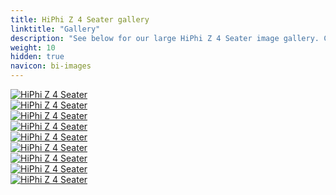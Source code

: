 ```yaml
---
title: HiPhi Z 4 Seater gallery
linktitle: "Gallery"
description: "See below for our large HiPhi Z 4 Seater image gallery. Click pictures for high-resolution versions."
weight: 10
hidden: true
navicon: bi-images
---
```

<!-- markdownlint-disable MD033 -->
<div class="row" id ="my-gallery">
	<div class="pswp-grid-item col-6 col-md-4">
		<a href="https://media.evkx.net/multimedia/models/hiphi/z/z_4_seater/charging_1.jpg"
data-pswp-src="https://media.evkx.net/multimedia/models/hiphi/z/z_4_seater/charging_1.jpg"
data-pswp-width="3000"
data-pswp-height="2032" 
target="_blank">
			<img src="https://media.evkx.net/multimedia/models/hiphi/z/z_4_seater/charging_1_xst.jpg" alt="HiPhi Z 4 Seater" class="img-fluid img-thumbnail" />
		</a>
	</div>
	<div class="pswp-grid-item col-6 col-md-4">
		<a href="https://media.evkx.net/multimedia/models/hiphi/z/z_4_seater/exterior_1.jpg"
data-pswp-src="https://media.evkx.net/multimedia/models/hiphi/z/z_4_seater/exterior_1.jpg"
data-pswp-width="3000"
data-pswp-height="1399" 
target="_blank">
			<img src="https://media.evkx.net/multimedia/models/hiphi/z/z_4_seater/exterior_1_xst.jpg" alt="HiPhi Z 4 Seater" class="img-fluid img-thumbnail" />
		</a>
	</div>
	<div class="pswp-grid-item col-6 col-md-4">
		<a href="https://media.evkx.net/multimedia/models/hiphi/z/z_4_seater/exterior_2.jpg"
data-pswp-src="https://media.evkx.net/multimedia/models/hiphi/z/z_4_seater/exterior_2.jpg"
data-pswp-width="3000"
data-pswp-height="1682" 
target="_blank">
			<img src="https://media.evkx.net/multimedia/models/hiphi/z/z_4_seater/exterior_2_xst.jpg" alt="HiPhi Z 4 Seater" class="img-fluid img-thumbnail" />
		</a>
	</div>
	<div class="pswp-grid-item col-6 col-md-4">
		<a href="https://media.evkx.net/multimedia/models/hiphi/z/z_4_seater/frontseats_1.jpg"
data-pswp-src="https://media.evkx.net/multimedia/models/hiphi/z/z_4_seater/frontseats_1.jpg"
data-pswp-width="3000"
data-pswp-height="2256" 
target="_blank">
			<img src="https://media.evkx.net/multimedia/models/hiphi/z/z_4_seater/frontseats_1_xst.jpg" alt="HiPhi Z 4 Seater" class="img-fluid img-thumbnail" />
		</a>
	</div>
	<div class="pswp-grid-item col-6 col-md-4">
		<a href="https://media.evkx.net/multimedia/models/hiphi/z/z_4_seater/headlights_1.jpg"
data-pswp-src="https://media.evkx.net/multimedia/models/hiphi/z/z_4_seater/headlights_1.jpg"
data-pswp-width="3000"
data-pswp-height="1467" 
target="_blank">
			<img src="https://media.evkx.net/multimedia/models/hiphi/z/z_4_seater/headlights_1_xst.jpg" alt="HiPhi Z 4 Seater" class="img-fluid img-thumbnail" />
		</a>
	</div>
	<div class="pswp-grid-item col-6 col-md-4">
		<a href="https://media.evkx.net/multimedia/models/hiphi/z/z_4_seater/interior_1.jpg"
data-pswp-src="https://media.evkx.net/multimedia/models/hiphi/z/z_4_seater/interior_1.jpg"
data-pswp-width="3000"
data-pswp-height="1676" 
target="_blank">
			<img src="https://media.evkx.net/multimedia/models/hiphi/z/z_4_seater/interior_1_xst.jpg" alt="HiPhi Z 4 Seater" class="img-fluid img-thumbnail" />
		</a>
	</div>
	<div class="pswp-grid-item col-6 col-md-4">
		<a href="https://media.evkx.net/multimedia/models/hiphi/z/z_4_seater/main_1.jpg"
data-pswp-src="https://media.evkx.net/multimedia/models/hiphi/z/z_4_seater/main_1.jpg"
data-pswp-width="3000"
data-pswp-height="1486" 
target="_blank">
			<img src="https://media.evkx.net/multimedia/models/hiphi/z/z_4_seater/main_1_xst.jpg" alt="HiPhi Z 4 Seater" class="img-fluid img-thumbnail" />
		</a>
	</div>
	<div class="pswp-grid-item col-6 col-md-4">
		<a href="https://media.evkx.net/multimedia/models/hiphi/z/z_4_seater/screens_1.jpg"
data-pswp-src="https://media.evkx.net/multimedia/models/hiphi/z/z_4_seater/screens_1.jpg"
data-pswp-width="3000"
data-pswp-height="2052" 
target="_blank">
			<img src="https://media.evkx.net/multimedia/models/hiphi/z/z_4_seater/screens_1_xst.jpg" alt="HiPhi Z 4 Seater" class="img-fluid img-thumbnail" />
		</a>
	</div>
	<div class="pswp-grid-item col-6 col-md-4">
		<a href="https://media.evkx.net/multimedia/models/hiphi/z/z_4_seater/secondrowseats_1.jpg"
data-pswp-src="https://media.evkx.net/multimedia/models/hiphi/z/z_4_seater/secondrowseats_1.jpg"
data-pswp-width="3000"
data-pswp-height="2287" 
target="_blank">
			<img src="https://media.evkx.net/multimedia/models/hiphi/z/z_4_seater/secondrowseats_1_xst.jpg" alt="HiPhi Z 4 Seater" class="img-fluid img-thumbnail" />
		</a>
	</div>
</div>
<script type="module">
  import PhotoSwipeLightbox from '/js/photoswipe-lightbox.esm.js';
    const lightbox = new PhotoSwipeLightbox({
       gallery: '#my-gallery',
        children: 'a',
        pswpModule: () => import('/js/photoswipe.esm.js')
    });
lightbox.init();
</script>
